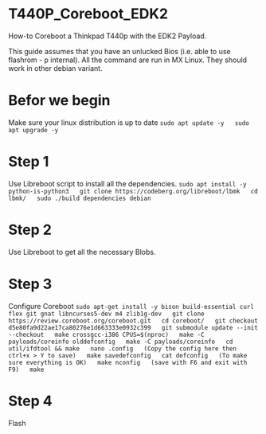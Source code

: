 # T440P_Coreboot_EDK2
How-to Coreboot a Thinkpad T440p with the EDK2 Payload.

This guide assumes that you have an unlucked Bios (i.e. able to use flashrom - p internal).
All the command are run in MX Linux. They should work in other debian variant.

# Befor we begin
Make sure your linux distribution is up to date
``
sudo apt update -y  
sudo apt upgrade -y  
``
# Step 1
Use Libreboot script to install all the dependencies.
``
sudo apt install -y python-is-python3  
git clone https://codeberg.org/libreboot/lbmk  
cd lbmk/  
sudo ./build dependencies debian  
``
# Step 2
Use Libreboot to get all the necessary Blobs.


# Step 3
Configure Coreboot
``
sudo apt-get install -y bison build-essential curl flex git gnat libncurses5-dev m4 zlib1g-dev  
git clone https://review.coreboot.org/coreboot.git  
cd coreboot/  
git checkout d5e80fa9d22ae17ca80276e1d663333e0932c399  
git submodule update --init --checkout  
make crossgcc-i386 CPUS=$(nproc)  
make -C payloads/coreinfo olddefconfig  
make -C payloads/coreinfo  
cd util/ifdtool && make  
nano .config  
(Copy the config here then ctrl+x > Y to save)  
make savedefconfig  
cat defconfig  
(To make sure everything is OK)  
make nconfig  
(save with F6 and exit with F9)  
make
``


# Step 4
Flash
